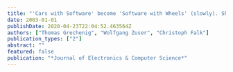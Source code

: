```yaml
---
title: "'Cars with Software' become 'Software with Wheels' (slowly). Shifting Car Control Software Structures towards Software Engineering"
date: 2003-01-01
publishDate: 2020-04-23T22:04:52.463564Z
authors: ["Thomas Grechenig", "Wolfgang Zuser", "Christoph Falk"]
publication_types: ["2"]
abstract: ""
featured: false
publication: "*Journal of Electronics & Computer Science*"
---
```


